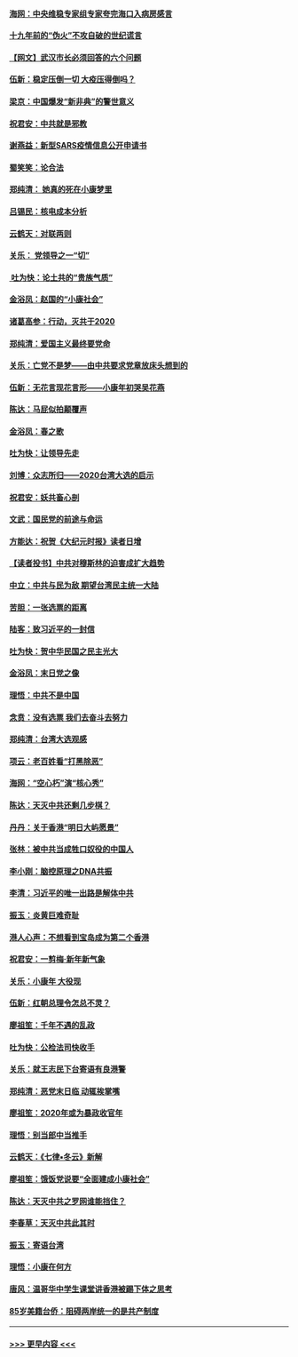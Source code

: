 #### [海网：中央维稳专家组专家夸完海口入病房感言](../pages/nsc993/n11815138.md?t=01240433) 
#### [十九年前的“伪火”不攻自破的世纪谎言](../pages/nsc993/n11813238.md?t=01240433) 
#### [【网文】武汉市长必须回答的六个问题](../pages/nsc993/n11813848.md?t=01240433) 
#### [伍新：稳定压倒一切 大疫压得倒吗？](../pages/nsc993/n11812634.md?t=01240433) 
#### [梁京：中国爆发“新非典”的警世意义](../pages/nsc993/n11812554.md?t=01240433) 
#### [祝君安：中共就是邪教](../pages/nsc993/n11812431.md?t=01240433) 
#### [谢燕益：新型SARS疫情信息公开申请书](../pages/nsc993/n11808840.md?t=01240433) 
#### [蜀笑笑：论合法](../pages/nsc993/n11808064.md?t=01240433) 
#### [郑纯清： 她真的死在小康梦里](../pages/nsc993/n11806623.md?t=01240433) 
#### [吕锡民：核电成本分析](../pages/nsc993/n11806284.md?t=01240433) 
#### [云鹤天：对联两则](../pages/nsc993/n11805957.md?t=01240433) 
#### [关乐： 党领导之一“切”](../pages/nsc993/n11804505.md?t=01240433) 
#### [ 吐为快：论土共的“贵族气质”](../pages/nsc993/n11804490.md?t=01240433) 
#### [金浴凤：赵国的“小康社会”](../pages/nsc993/n11804452.md?t=01240433) 
#### [诸葛高参：行动，灭共于2020](../pages/nsc993/n11804120.md?t=01240433) 
#### [郑纯清：爱国主义最终要党命](../pages/nsc993/n11802197.md?t=01240433) 
#### [关乐：亡党不是梦——由中共要求党章放床头想到的](../pages/nsc993/n11802156.md?t=01240433) 
#### [伍新：无花言现花言形——小康年初哭吴花燕](../pages/nsc993/n11800044.md?t=01240433) 
#### [陈达：马屁似拍颠覆声](../pages/nsc993/n11800010.md?t=01240433) 
#### [金浴凤：春之歌](../pages/nsc993/n11797687.md?t=01240433) 
#### [吐为快：让领导先走](../pages/nsc993/n11797512.md?t=01240433) 
#### [刘博：众志所归——2020台湾大选的启示](../pages/nsc993/n11796878.md?t=01240433) 
#### [祝君安：妖共畜心剖](../pages/nsc993/n11794273.md?t=01240433) 
#### [文武：国民党的前途与命运](../pages/nsc993/n11794198.md?t=01240433) 
#### [方能达：祝贺《大纪元时报》读者日增](../pages/nsc993/n11793807.md?t=01240433) 
#### [【读者投书】中共对穆斯林的迫害成扩大趋势](../pages/nsc993/n11791371.md?t=01240433) 
#### [中立：中共与民为敌 期望台湾民主统一大陆](../pages/nsc993/n11790392.md?t=01240433) 
#### [苦胆：一张选票的距离](../pages/nsc993/n11788914.md?t=01240433) 
#### [陆客：致习近平的一封信](../pages/nsc993/n11788867.md?t=01240433) 
#### [吐为快：贺中华民国之民主光大](../pages/nsc993/n11788618.md?t=01240433) 
#### [金浴凤：末日党之像](../pages/nsc993/n11787475.md?t=01240433) 
#### [理悟：中共不是中国](../pages/nsc993/n11787463.md?t=01240433) 
#### [念贲：没有选票  我们去奋斗去努力](../pages/nsc993/n11787398.md?t=01240433) 
#### [郑纯清：台湾大选观感](../pages/nsc993/n11786210.md?t=01240433) 
#### [项云：老百姓看“打黑除恶”](../pages/nsc993/n11785398.md?t=01240433) 
#### [海网：“空心朽”演“核心秀”](../pages/nsc993/n11783874.md?t=01240433) 
#### [陈达：天灭中共还剩几步棋？](../pages/nsc993/n11783719.md?t=01240433) 
#### [丹丹：关于香港“明日大屿愿景”](../pages/nsc993/n11783273.md?t=01240433) 
#### [张林：被中共当成牲口奴役的中国人](../pages/nsc993/n11782397.md?t=01240433) 
#### [李小刚：脑控原理之DNA共振](../pages/nsc993/n11780962.md?t=01240433) 
#### [李清：习近平的唯一出路是解体中共](../pages/nsc993/n11780866.md?t=01240433) 
#### [振玉：炎黄巨难奇耻](../pages/nsc993/n11779632.md?t=01240433) 
#### [港人心声：不想看到宝岛成为第二个香港](../pages/nsc993/n11778817.md?t=01240433) 
#### [祝君安：一剪梅‧新年新气象](../pages/nsc993/n11776340.md?t=01240433) 
#### [关乐：小康年 大役现](../pages/nsc993/n11774213.md?t=01240433) 
#### [伍新：红朝总理令怎总不灵？](../pages/nsc993/n11770813.md?t=01240433) 
#### [廖祖笙：千年不遇的乱政](../pages/nsc993/n11770373.md?t=01240433) 
#### [吐为快：公检法司快收手](../pages/nsc993/n11770359.md?t=01240433) 
#### [关乐：就王志民下台寄语有良港警](../pages/nsc993/n11769903.md?t=01240433) 
#### [郑纯清：恶党末日临 动辄挨掌嘴](../pages/nsc993/n11769356.md?t=01240433) 
#### [廖祖笙：2020年或为暴政收官年](../pages/nsc993/n11768216.md?t=01240433) 
#### [理悟：别当郎中当推手](../pages/nsc993/n11768243.md?t=01240433) 
#### [云鹤天：《七律▪冬云》新解](../pages/nsc993/n11768204.md?t=01240433) 
#### [廖祖笙：饿饭党说要“全面建成小康社会”](../pages/nsc993/n11767482.md?t=01240433) 
#### [陈达：天灭中共之罗网谁能挡住？](../pages/nsc993/n11767465.md?t=01240433) 
#### [李春草：天灭中共此其时](../pages/nsc993/n11767452.md?t=01240433) 
#### [振玉：寄语台湾](../pages/nsc993/n11767432.md?t=01240433) 
#### [理悟：小康在何方](../pages/nsc993/n11767394.md?t=01240433) 
#### [唐风：温哥华中学生课堂讲香港被踢下体之思考](../pages/nsc993/n11766848.md?t=01240433) 
#### [85岁美籍台侨：阻碍两岸统一的是共产制度](../pages/nsc993/n11765043.md?t=01240433) 

----
#### [ >>> 更早内容 <<< ](../indexes/nsc993-earlier.md)
